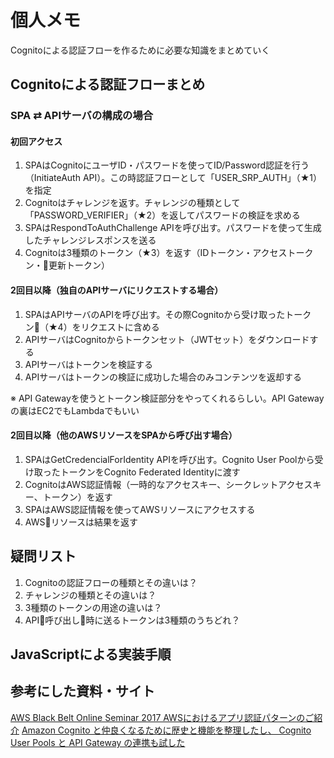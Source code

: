# 個人メモ
Cognitoによる認証フローを作るために必要な知識をまとめていく

## Cognitoによる認証フローまとめ
### SPA ⇄ APIサーバの構成の場合
#### 初回アクセス
1. SPAはCognitoにユーザID・パスワードを使ってID/Password認証を行う（InitiateAuth API）。この時認証フローとして「USER_SRP_AUTH」（★1）を指定
2. Cognitoはチャレンジを返す。チャレンジの種類として「PASSWORD_VERIFIER」（★2）を返してパスワードの検証を求める
3. SPAはRespondToAuthChallenge APIを呼び出す。パスワードを使って生成したチャレンジレスポンスを送る
4. Cognitoは3種類のトークン（★3）を返す（IDトークン・アクセストークン・更新トークン）

#### 2回目以降（独自のAPIサーバにリクエストする場合）
1. SPAはAPIサーバのAPIを呼び出す。その際Cognitoから受け取ったトークン（★4）をリクエストに含める
2. APIサーバはCognitoからトークンセット（JWTセット）をダウンロードする
3. APIサーバはトークンを検証する
4. APIサーバはトークンの検証に成功した場合のみコンテンツを返却する

※ API Gatewayを使うとトークン検証部分をやってくれるらしい。API Gatewayの裏はEC2でもLambdaでもいい

#### 2回目以降（他のAWSリソースをSPAから呼び出す場合）
1. SPAはGetCredencialForIdentity APIを呼び出す。Cognito User Poolから受け取ったトークンをCognito Federated Identityに渡す
2. CognitoはAWS認証情報（一時的なアクセスキー、シークレットアクセスキー、トークン）を返す
3. SPAはAWS認証情報を使ってAWSリソースにアクセスする
4. AWSリソースは結果を返す

## 疑問リスト
1. Cognitoの認証フローの種類とその違いは？
2. チャレンジの種類とその違いは？
3. 3種類のトークンの用途の違いは？
4. API呼び出し時に送るトークンは3種類のうちどれ？

## JavaScriptによる実装手順
### 

## 参考にした資料・サイト
[AWS Black Belt Online Seminar 2017 AWSにおけるアプリ認証パターンのご紹介](https://www.slideshare.net/AmazonWebServicesJapan/aws-black-belt-online-seminar-2017-aws-80642202)
[Amazon Cognito と仲良くなるために歴史と機能を整理したし、 Cognito User Pools と API Gateway の連携も試した](https://dev.classmethod.jp/server-side/serverless/amazon-cognito-api-gateway-idtoken/)
